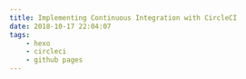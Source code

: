 ```yaml
---
title: Implementing Continuous Integration with CircleCI
date: 2018-10-17 22:04:07
tags: 
	- hexo
	- circleci
	- github pages
---
```

